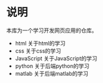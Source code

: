 # 说明
本库为一个学习开发网页应用的仓库。
* html 关于html的学习
* css 关于css的学习
* JavaScript 关于JavaScript的学习
* python 关于后端python的学习
* matlab 关于后端matlab的学习